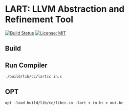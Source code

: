 # LART: LLVM Abstraction and Refinement Tool

[![Build Status](https://travis-ci.com/xlauko/lart.svg?branch=master)](https://travis-ci.com/xlauko/lart)
[![License: MIT](https://img.shields.io/badge/License-MIT-yellow.svg)](https://opensource.org/licenses/MIT)

## Build

## Run Compiler

```
./build/lib/cc/lartcc in.c
```

## OPT

```
opt -load build/lib/cc/libcc.so -lart < in.bc > out.bc
```
